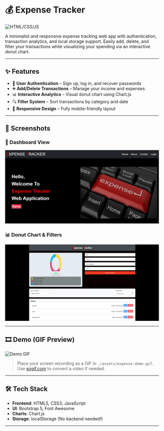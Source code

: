 # 💰 Expense Tracker

![HTML/CSS/JS](https://img.shields.io/badge/stack-HTML%2FCSS%2FJS-red)

A minimalist and responsive expense tracking web app with authentication, transaction analytics, and local storage support. Easily add, delete, and filter your transactions while visualizing your spending via an interactive donut chart.

---

## ✨ Features

- 🔐 **User Authentication** – Sign up, log in, and recover passwords
- ➕ **Add/Delete Transactions** – Manage your income and expenses
- 📊 **Interactive Analytics** – Visual donut chart using Chart.js
- 🔍 **Filter System** – Sort transactions by category and date
- 📱 **Responsive Design** – Fully mobile-friendly layout

---

## 📸 Screenshots

### 🧾 Dashboard View  
![App Screenshot](./assets/Expense1.png)

### 📊 Donut Chart & Filters  
![App Screenshot](./assets/Expense2.png)

---

## 🎞️ Demo (GIF Preview)

![Demo GIF](./assets/expense-demo.gif)

> Place your screen recording as a GIF in `./assets/expense-demo.gif`. Use [ezgif.com](https://ezgif.com/video-to-gif) to convert a video if needed.

---

## 🛠️ Tech Stack

- **Frontend**: HTML5, CSS3, JavaScript
- **UI**: Bootstrap 5, Font Awesome
- **Charts**: Chart.js
- **Storage**: localStorage (No backend needed!)

---

